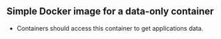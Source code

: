 ## Simple Docker image for a data-only container
- Containers should access this container to get applications data.
